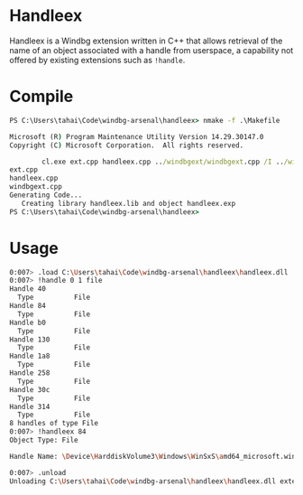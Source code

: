 # Handleex

Handleex is a Windbg extension written in C++ that allows retrieval of the name of an object associated with a handle from userspace, a capability not offered by existing extensions such as `!handle`.

# Compile

```cmd
PS C:\Users\tahai\Code\windbg-arsenal\handleex> nmake -f .\Makefile

Microsoft (R) Program Maintenance Utility Version 14.29.30147.0
Copyright (C) Microsoft Corporation.  All rights reserved.

        cl.exe ext.cpp handleex.cpp ../windbgext/windbgext.cpp /I ../windbgext /nologo /MT /LD /std:c++17 /EHsc /Fe:handleex.dll
ext.cpp
handleex.cpp
windbgext.cpp
Generating Code...
   Creating library handleex.lib and object handleex.exp
PS C:\Users\tahai\Code\windbg-arsenal\handleex>
```

# Usage

```sh
0:007> .load C:\Users\tahai\Code\windbg-arsenal\handleex\handleex.dll
0:007> !handle 0 1 file
Handle 40
  Type         	File
Handle 84
  Type         	File
Handle b0
  Type         	File
Handle 130
  Type         	File
Handle 1a8
  Type         	File
Handle 258
  Type         	File
Handle 30c
  Type         	File
Handle 314
  Type         	File
8 handles of type File
0:007> !handleex 84
Object Type: File

Handle Name: \Device\HarddiskVolume3\Windows\WinSxS\amd64_microsoft.windows.common-controls_6595b64144ccf1df_6.0.19041.1110_none_60b5254171f9507e

0:007> .unload
Unloading C:\Users\tahai\Code\windbg-arsenal\handleex\handleex.dll extension DLL
```
